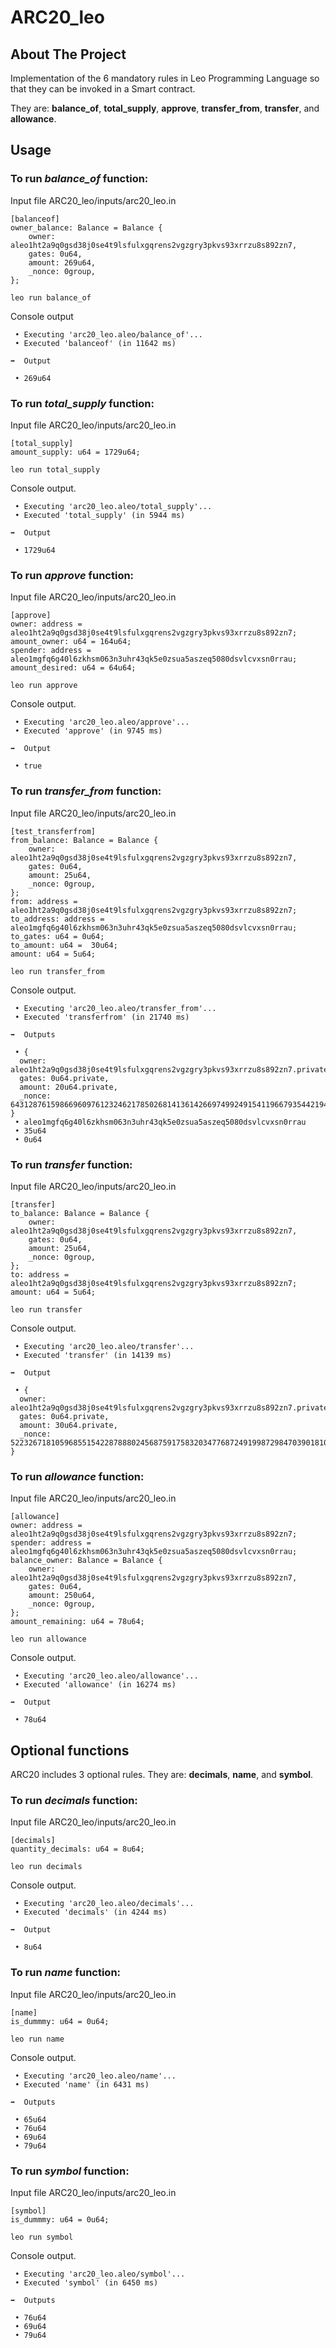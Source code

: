 # ARC20_leo

##  About The Project
Implementation of the 6 mandatory rules in Leo Programming Language so that they can be invoked in a Smart contract.

They are: **balance_of**, **total_supply**, **approve**, **transfer_from**, **transfer**, and **allowance**.

## Usage

### To run *balance_of* function:

Input file ARC20_leo/inputs/arc20_leo.in
```
[balanceof]
owner_balance: Balance = Balance {
    owner: aleo1ht2a9q0gsd38j0se4t9lsfulxgqrens2vgzgry3pkvs93xrrzu8s892zn7,
    gates: 0u64,
    amount: 269u64,
    _nonce: 0group,
};
```

`leo run balance_of`

Console output
```
 • Executing 'arc20_leo.aleo/balance_of'...
 • Executed 'balanceof' (in 11642 ms)

➡️  Output

 • 269u64
```

### To run *total_supply* function:

Input file ARC20_leo/inputs/arc20_leo.in
```
[total_supply]
amount_supply: u64 = 1729u64;
```

`leo run total_supply`

Console output.
```
 • Executing 'arc20_leo.aleo/total_supply'...
 • Executed 'total_supply' (in 5944 ms)

➡️  Output

 • 1729u64
```

### To run *approve* function:

Input file ARC20_leo/inputs/arc20_leo.in
```
[approve]
owner: address = aleo1ht2a9q0gsd38j0se4t9lsfulxgqrens2vgzgry3pkvs93xrrzu8s892zn7;
amount_owner: u64 = 164u64;
spender: address = aleo1mgfq6g40l6zkhsm063n3uhr43qk5e0zsua5aszeq5080dsvlcvxsn0rrau;
amount_desired: u64 = 64u64;
```

`leo run approve`

Console output.
```
 • Executing 'arc20_leo.aleo/approve'...
 • Executed 'approve' (in 9745 ms)

➡️  Output

 • true
```

### To run *transfer_from* function:

Input file ARC20_leo/inputs/arc20_leo.in
```
[test_transferfrom]
from_balance: Balance = Balance {
    owner: aleo1ht2a9q0gsd38j0se4t9lsfulxgqrens2vgzgry3pkvs93xrrzu8s892zn7,
    gates: 0u64,
    amount: 25u64,
    _nonce: 0group,
};
from: address = aleo1ht2a9q0gsd38j0se4t9lsfulxgqrens2vgzgry3pkvs93xrrzu8s892zn7;
to_address: address = aleo1mgfq6g40l6zkhsm063n3uhr43qk5e0zsua5aszeq5080dsvlcvxsn0rrau;
to_gates: u64 = 0u64;
to_amount: u64 =  30u64;
amount: u64 = 5u64;
```
`leo run transfer_from`

Console output.
```
 • Executing 'arc20_leo.aleo/transfer_from'...
 • Executed 'transferfrom' (in 21740 ms)

➡️  Outputs

 • {
  owner: aleo1ht2a9q0gsd38j0se4t9lsfulxgqrens2vgzgry3pkvs93xrrzu8s892zn7.private,
  gates: 0u64.private,
  amount: 20u64.private,
  _nonce: 6431287615986696097612324621785026814136142669749924915411966793544219414836group.public
}
 • aleo1mgfq6g40l6zkhsm063n3uhr43qk5e0zsua5aszeq5080dsvlcvxsn0rrau
 • 35u64
 • 0u64
```

### To run *transfer* function:

Input file ARC20_leo/inputs/arc20_leo.in
```
[transfer]
to_balance: Balance = Balance {
    owner: aleo1ht2a9q0gsd38j0se4t9lsfulxgqrens2vgzgry3pkvs93xrrzu8s892zn7,
    gates: 0u64,
    amount: 25u64,
    _nonce: 0group,
};
to: address = aleo1ht2a9q0gsd38j0se4t9lsfulxgqrens2vgzgry3pkvs93xrrzu8s892zn7;
amount: u64 = 5u64;
```

`leo run transfer`

Console output.
```
 • Executing 'arc20_leo.aleo/transfer'...
 • Executed 'transfer' (in 14139 ms)

➡️  Output

 • {
  owner: aleo1ht2a9q0gsd38j0se4t9lsfulxgqrens2vgzgry3pkvs93xrrzu8s892zn7.private,
  gates: 0u64.private,
  amount: 30u64.private,
  _nonce: 5223267181059685515422878880245687591758320347768724919987298470390181053809group.public
}
```

### To run *allowance* function:
Input file ARC20_leo/inputs/arc20_leo.in
```
[allowance]
owner: address = aleo1ht2a9q0gsd38j0se4t9lsfulxgqrens2vgzgry3pkvs93xrrzu8s892zn7;
spender: address = aleo1mgfq6g40l6zkhsm063n3uhr43qk5e0zsua5aszeq5080dsvlcvxsn0rrau;
balance_owner: Balance = Balance {
    owner: aleo1ht2a9q0gsd38j0se4t9lsfulxgqrens2vgzgry3pkvs93xrrzu8s892zn7,
    gates: 0u64,
    amount: 250u64,
    _nonce: 0group,
};
amount_remaining: u64 = 78u64;

```

`leo run allowance`

Console output.
```
 • Executing 'arc20_leo.aleo/allowance'...
 • Executed 'allowance' (in 16274 ms)

➡️  Output

 • 78u64
```

##  Optional functions
ARC20 includes 3 optional rules. They are: **decimals**, **name**, and **symbol**.

### To run *decimals* function:
Input file ARC20_leo/inputs/arc20_leo.in
```
[decimals]
quantity_decimals: u64 = 8u64;
```

`leo run decimals`

Console output.
```
 • Executing 'arc20_leo.aleo/decimals'...
 • Executed 'decimals' (in 4244 ms)

➡️  Output

 • 8u64
```

### To run *name* function:
Input file ARC20_leo/inputs/arc20_leo.in
```
[name]
is_dummmy: u64 = 0u64;
```

`leo run name`

Console output.
```
 • Executing 'arc20_leo.aleo/name'...
 • Executed 'name' (in 6431 ms)

➡️  Outputs

 • 65u64
 • 76u64
 • 69u64
 • 79u64
```

### To run *symbol* function:
Input file ARC20_leo/inputs/arc20_leo.in
```
[symbol]
is_dummmy: u64 = 0u64;
```

`leo run symbol`

Console output.
```
 • Executing 'arc20_leo.aleo/symbol'...
 • Executed 'symbol' (in 6450 ms)

➡️  Outputs

 • 76u64
 • 69u64
 • 79u64
```
